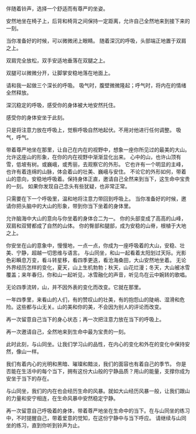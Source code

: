 伴随着铃声，选择一个舒适而有尊严的坐姿。

安然地坐在椅子上，后背和椅背之间保持一定距离，允许自己全然地来到接下来的一刻。

当你准备好的时候，可以微微闭上眼睛。
随着深沉的呼吸，头部端正地置于双肩之上。

双肩完全放松，双手安适地垂落在双腿之上。

双腿可以微微分开，让脚掌安稳地落在地面上。

请和我一起做三个深长的呼吸。
吸气时，腹壁微微隆起；呼气时，将内在的情绪全然释放。

深沉稳定的呼吸，感受你的身体被大地安然托住。

感受你的身体安坐于此刻。

只是将注意力放在呼吸上，觉察呼吸自然地起伏。不用对他进行任何调整。
吸气，呼气。

带着尊严地坐在那里，让自己在内在的视野中，想象一座你所见过的最美的大山。允许这座山的形象，在你的内在视野中渐渐显化出来。
心中的山，也许山顶有雪，低坡有树。或巍峨，或秀丽，去观察它的外形。
它也许有一个明显的主峰，也许有着连绵的山脉，体会着山的壮美、巍峨与安住。
不论它的外形如何，带着山的意向，安稳地呼吸着。保持身体正直，邀请自己全然来到当下，这生命中宝贵的一刻。
如果你发现自己念头有些犹疑，也非常正常。

只需要在下一个呼吸里，温和地将注意力带回到呼吸上。
当你准备好的时候，邀请你把头脑中的大山的形象，带到你当下坐着的身体里。

允许脑海中大山的意向与你坐着的身体合二为一。
你的头部变成了高高的山峰，双肩和双臂都成了自然的山体。
你的臀部和腿部，成为安稳的山脊，根植于大地之上。

你安坐在山的意象中，慢慢地，一点一点，你成为一座呼吸着的大山，安稳、壮美、宁静，超越一切思维与语言。
与山同坐，和山一起看着太阳划过天际。光影色彩瞬息万变，看斗转星移，看四季更迭，看沧海桑田，大山安然地坐着。
无论外界经历怎样的变化，夏天，山上生机勃勃；秋天，山花烂漫；冬天，大山被冰雪覆盖；来年春归，你和山一起听见，冰雪融化的声音，听见鸟在云中婉转的歌唱。

无论四季流转，山，并不因外表的变化而改变。它就在那里。

一年四季里，来看山的人们，有的赞叹山的壮美，有的抱怨山的陡峭、湿滑和危险。这些都与山无关。山的美和你的美，不会因为别人的评论而改变。

再一次留意自己当下的身心状态；再一次把注意力放在当下的呼吸上。

再一次邀请自己，全然地来到生命中最为宝贵的一刻。

此时此刻，与山同坐。让我们学习山的品性，在内心的变化和外在的变化中保持安然，像山一样。

我们有着内心的光明和黑暗、璀璨和黯淡，我们的面容也有着自己的季节。
你是否能在生活中的每个当下，拥有这份大山般的宁静品质？用山的能量，支撑你成为安坐于当下的存在。

与山同坐，我们的内在也会经历生命的风暴。就如大山经历风暴一般，让我们跟山的力量和安宁相连，在生命风暴中安然稳定宁静。

再一次留意自己呼吸着的身体，带着尊严地坐在生命中的当下。在与山同坐的练习中，不时提醒自己，带着爱意的觉知，在这份宁静中与当下呼应。
请继续与山同坐的练习，直到你听到铃声为止。